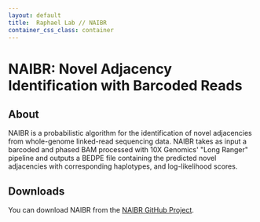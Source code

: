```yaml
---
layout: default
title:  Raphael Lab // NAIBR
container_css_class: container
---
```


# NAIBR: Novel Adjacency Identification with Barcoded Reads

## About
NAIBR is a probabilistic algorithm for the identification of novel adjacencies from whole-genome linked-read sequencing data. NAIBR takes as input a barcoded and phased BAM processed with 10X Genomics' "Long Ranger" pipeline and outputs a BEDPE file containing the predicted novel adjacencies with corresponding haplotypes, and log-likelihood scores.

<a name="download"></a>

## Downloads
You can download NAIBR from the [NAIBR GitHub Project](https://github.com/raphael-group/NAIBR).

